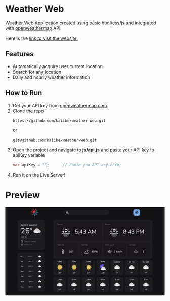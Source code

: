 # Weather Web

<p>Weather Web Application created using basic html/css/js and integrated with <a href="https://openweathermap.org/api/">openweathermap</a> API</p>
<p>Here is the <a href="https://kaiibe.github.io/weather-web/" target="_blank">link to visit the website.</a></p>


## Features

- Automatically acquire user current location
- Search for any location
- Daily and hourly weather information 

## How to Run

1. Get your API key from <a href="https://openweathermap.org/api/" target="_blank">openweathermap.com</a>.
2. Clone the repo
   ```sh
   https://github.com/kaiibe/weather-web.git
   ```
   or
   ```sh
   git@github.com:kaiibe/weather-web.git
   ```
3. Open the project and navigate to **js/api.js** and paste your API key to apiKey variable
   ```dart
   var apiKey = "";      // Paste you API key here;
   ```
4. Run it on the Live Server!

# Preview

<p align="center">
<img src="/assets/img/preview.png"/> 
</p>
